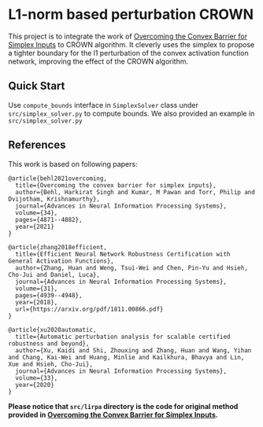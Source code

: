 # L1-norm based perturbation CROWN
This project is to integrate the work of [Overcoming the Convex Barrier for Simplex Inputs](https://openreview.net/pdf?id=JXREUkyHi7u) to CROWN algorithm. It cleverly uses the simplex to propose a tighter boundary for the l1 perturbation of the convex activation function network, improving the effect of the CROWN algorithm.

## Quick Start
Use `compute_bounds` interface in `SimplexSolver` class under `src/simplex_solver.py` to compute bounds. We also provided an example in `src/simplex_solver.py`

## References
This work is based on following papers:
```
@article{behl2021overcoming,
  title={Overcoming the convex barrier for simplex inputs},
  author={Behl, Harkirat Singh and Kumar, M Pawan and Torr, Philip and Dvijotham, Krishnamurthy},
  journal={Advances in Neural Information Processing Systems},
  volume={34},
  pages={4871--4882},
  year={2021}
}

@article{zhang2018efficient,
  title={Efficient Neural Network Robustness Certification with General Activation Functions},
  author={Zhang, Huan and Weng, Tsui-Wei and Chen, Pin-Yu and Hsieh, Cho-Jui and Daniel, Luca},
  journal={Advances in Neural Information Processing Systems},
  volume={31},
  pages={4939--4948},
  year={2018},
  url={https://arxiv.org/pdf/1811.00866.pdf}
}

@article{xu2020automatic,
  title={Automatic perturbation analysis for scalable certified robustness and beyond},
  author={Xu, Kaidi and Shi, Zhouxing and Zhang, Huan and Wang, Yihan and Chang, Kai-Wei and Huang, Minlie and Kailkhura, Bhavya and Lin, Xue and Hsieh, Cho-Jui},
  journal={Advances in Neural Information Processing Systems},
  volume={33},
  year={2020}
}
```

**Please notice that `src/lirpa` directory is the code for original method provided in [Overcoming the Convex Barrier for Simplex Inputs](https://openreview.net/pdf?id=JXREUkyHi7u).**